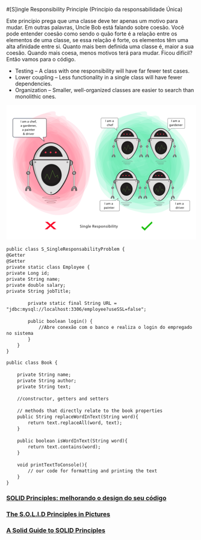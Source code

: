 #[S]ingle Responsibility Principle (Princípio da responsabilidade Única)

Este princípio prega que uma classe deve ter apenas um motivo para mudar. Em outras palavras, Uncle Bob está falando sobre coesão. Você pode entender coesão como sendo o quão forte é a relação entre os elementos de uma classe, se essa relação é forte, os elementos têm uma alta afinidade entre si. Quanto mais bem definida uma classe é, maior a sua coesão. Quando mais coesa, menos motivos terá para mudar. Ficou difícil? Então vamos para o código.

* Testing – A class with one responsibility will have far fewer test cases.
* Lower coupling – Less functionality in a single class will have fewer dependencies.
* Organization – Smaller, well-organized classes are easier to search than monolithic ones.

![](./srp.png)

```
public class S_SingleResponsabilityProblem {
@Getter
@Setter
private static class Employee {
private Long id;
private String name;
private double salary;
private String jobTitle;

        private static final String URL = "jdbc:mysql://localhost:3306/employee?useSSL=false";

        public boolean login() {
            //Abre conexão com o banco e realiza o login do empregado no sistema
        }
    }
}
```

```
public class Book {

    private String name;
    private String author;
    private String text;

    //constructor, getters and setters

    // methods that directly relate to the book properties
    public String replaceWordInText(String word){
        return text.replaceAll(word, text);
    }

    public boolean isWordInText(String word){
        return text.contains(word);
    }
    
    void printTextToConsole(){
        // our code for formatting and printing the text
    }
}
```

### [SOLID Principles: melhorando o design do seu código](https://www.zup.com.br/blog/design-principle-solid)
### [The S.O.L.I.D Principles in Pictures](https://medium.com/backticks-tildes/the-s-o-l-i-d-principles-in-pictures-b34ce2f1e898)
### [A Solid Guide to SOLID Principles](https://www.baeldung.com/solid-principles)

